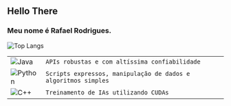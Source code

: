## Hello There

### Meu nome é Rafael Rodrigues.

![Top Langs](https://github-readme-stats-git-masterrstaa-rickstaa.vercel.app/api/top-langs/?username=rafaelrrodrigues&layout=compact&bg_color=000&border_color=30A3DC&title_color=E94D5F&text_color=FFF)

<table>
    <tr>
      <td>
        <img align="center" alt="Java" src="https://img.shields.io/badge/Java-000?style=for-the-badge&logo=java">
      </td>
      <td>
        <code>APIs robustas e com altíssima confiabilidade</code>
      </td>
    </tr>
    <tr>
      <td>
        <img align="center" alt="Python" src="https://img.shields.io/badge/Python-000?style=for-the-badge&logo=python">
      </td>
      <td>
        <code>Scripts expressos, manipulação de dados e algoritmos simples</code>
      </td>
    </tr>
    <tr>
      <td>
        <img align="center" alt="C++" src="https://img.shields.io/badge/C%2B%2B-000?style=for-the-badge&logo=c%2B%2B&logoColor=00599C">
      </td>
      <td>
        <code>Treinamento de IAs utilizando CUDAs</code>
      </td>
    </tr>
  </tbody>
  <tfoot></tfoot>
</table>